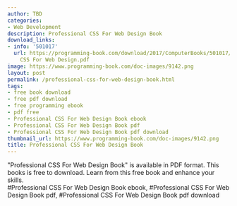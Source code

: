 ```yaml
---
author: TBD
categories:
- Web Development
description: Professional CSS For Web Design Book
download_links:
- info: '501017'
  url: https://programming-book.com/download/2017/ComputerBooks/501017/Professional
    CSS For Web Design.pdf
image: https://www.programming-book.com/doc-images/9142.png
layout: post
permalink: /professional-css-for-web-design-book.html
tags:
- free book download
- free pdf download
- free programming ebook
- pdf free
- Professional CSS For Web Design Book ebook
- Professional CSS For Web Design Book pdf
- Professional CSS For Web Design Book pdf download
thumbnail_url: https://www.programming-book.com/doc-images/9142.png
title: Professional CSS For Web Design Book
---
```


 
<div class="item-desc text-justify">
  "Professional CSS For Web Design Book" is available in PDF format. This books is free to download. Learn from this free book and enhance your skills.
  <br>
  #Professional CSS For Web Design Book ebook, #Professional CSS For Web Design Book pdf, #Professional CSS For Web Design Book pdf download
</div>